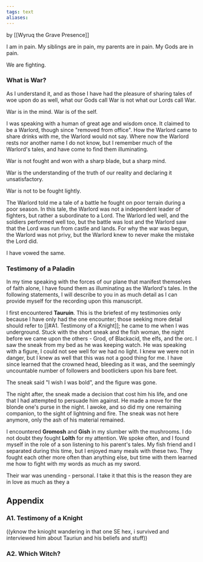 ```yaml
---
tags: text
aliases:
---
```


by [[Wyruq the Grave Presence]]

I am in pain. My siblings are in pain, my parents are in pain. My Gods are in pain.

We are fighting.

### What is War?

As I understand it, and as those I have had the pleasure of sharing tales of woe upon do as well, what our Gods call War is not what our Lords call War.

War is in the mind. War is of the self.

I was speaking with a human of great age and wisdom once. It claimed to be a Warlord, though since "removed from office". How the Warlord came to share drinks with me, the Warlord would not say. Where now the Warlord rests nor another name I do not know, but I remember much of the Warlord's tales, and have come to find them illuminating.

War is not fought and won with a sharp blade, but a sharp mind.

War is the understanding of the truth of our reality and declaring it unsatisfactory.

War is not to be fought lightly.

The Warlord told me a tale of a battle he fought on poor terrain during a poor season. In this tale, the Warlord was not a independent leader of fighters, but rather a subordinate to a Lord. The Warlord led well, and the soldiers performed well too, but the battle was lost and the Warlord saw that the Lord was run from castle and lands. For why the war was begun, the Warlord was not privy, but the Warlord knew to never make the mistake the Lord did.

I have vowed the same.

### Testimony of a Paladin

In my time speaking with the forces of our plane that manifest themselves of faith alone, I have found them as illuminating as the Warlord's tales. In the following statements, I will describe to you in as much detail as I can provide myself for the recording upon this manuscript.

I first encountered **Tauruin**. This is the briefest of my testimonies only because I have only had the one encounter; those seeking more detail should refer to [[#A1. Testimony of a Knight]]; he came to me when I was underground. Stuck with the short sneak and the fish woman, the night before we came upon the others - Grod, of Blackacid, the elfs, and the orc. I saw the sneak from my bed as he was keeping watch. He was speaking with a figure, I could not see well for we had no light. I knew we were not in danger, but I knew as well that this was not a good thing for me. I have since learned that the crowned head, bleeding as it was, and the seemingly uncountable number of followers and bootlickers upon his bare feet.

The sneak said "I wish I was bold", and the figure was gone.

The night after, the sneak made a decision that cost him his life, and one that I had attempted to persuade him against. He made a move for the blonde one's purse in the night. I awoke, and so did my one remaining companion, to the sight of lightning and fire. The sneak was not here anymore, only the ash of his material remained.

I encountered **Gromosh** and **Gish** in my slumber with the mushrooms. I do not doubt they fought **Lolth** for my attention. We spoke often, and I found myself in the role of a son listening to his parent's tales. My fish friend and I separated during this time, but I enjoyed many meals with these two. They fought each other more often than anything else, but time with them learned me how to fight with my words as much as my sword.

Their war was unending - personal. I take it that this is the reason they are in love as much as they a

## Appendix
### A1. Testimony of a Knight

((yknow the knioght wandering in that one SE hex, i survived and interviewed him about Tauriun and his beliefs and stuff))

### A2. Which Witch?